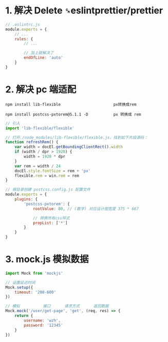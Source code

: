 #

# 1. 解决 Delete `␍`eslintprettier/prettier

```javascript
// .eslintrc.js
module.exports = {
    // ...
    rules: {
        // ...

        // 加上就解决了
        endOfLine: 'auto'
    }
}
```

# 2. 解决 pc 端适配

```
npm install lib-flexible                       px转换成rem

npm install postcss-pxtorem@5.1.1 -D           px 转换成 rem
```

```javascript
// 引入
import 'lib-flexible/flexible'
```

```javascript
// 打开./node_modules/lib-flexible/flexible.js，找到如下片段源码：
function refreshRem() {
    var width = docEl.getBoundingClientRect().width
    if (width / dpr > 1920) {
        width = 1920 * dpr
    }
    var rem = width / 24
    docEl.style.fontSize = rem + 'px'
    flexible.rem = win.rem = rem
}
```

```javascript
// 根目录创建 postcss.config.js 配置文件
module.exports = {
    plugins: {
        'postcss-pxtorem': {
            rootValue: 80, // (数字) 对应设计图宽度 375 * 667

            // 转换所有css样式
            propList: ['*']
        }
    }
}
```

# 3. mock.js 模拟数据

```javascript
import Mock from 'mockjs'

// 设置延迟时间
Mock.setup({
    timeout: '200-600'
})

// 模拟          接口      请求方式      返回数据
Mock.mock('/user/get-page', 'get', (req, res) => {
    return {
        username: 'wzh',
        password: '12345'
    }
})
```
